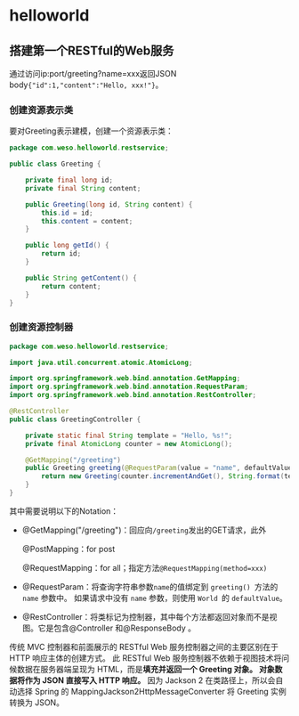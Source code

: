 # helloworld

## 搭建第一个RESTful的Web服务

通过访问ip:port/greeting?name=xxx返回JSON body`{"id":1,"content":"Hello, xxx!"}`。

### 创建资源表示类

要对Greeting表示建模，创建一个资源表示类：

```java
package com.weso.helloworld.restservice;

public class Greeting {

	private final long id;
	private final String content;

	public Greeting(long id, String content) {
		this.id = id;
		this.content = content;
	}

	public long getId() {
		return id;
	}

	public String getContent() {
		return content;
	}
}
```

### 创建资源控制器

```java
package com.weso.helloworld.restservice;

import java.util.concurrent.atomic.AtomicLong;

import org.springframework.web.bind.annotation.GetMapping;
import org.springframework.web.bind.annotation.RequestParam;
import org.springframework.web.bind.annotation.RestController;

@RestController
public class GreetingController {

	private static final String template = "Hello, %s!";
	private final AtomicLong counter = new AtomicLong();

	@GetMapping("/greeting")
	public Greeting greeting(@RequestParam(value = "name", defaultValue = "World") String name) {
		return new Greeting(counter.incrementAndGet(), String.format(template, name));
	}
}
```

其中需要说明以下的Notation：

- @GetMapping("/greeting")：回应向`/greeting`发出的GET请求，此外

  @PostMapping：for post

  @RequestMapping：for all；指定方法`@RequestMapping(method=xxx)`

- @RequestParam：将查询字符串参数` name `的值绑定到 `greeting() `方法的` name` 参数中。 如果请求中没有 `name` 参数，则使用 `World `的 `defaultValue`。

- @RestController：将类标记为控制器，其中每个方法都返回对象而不是视图。它是包含@Controller 和@ResponseBody 。

传统 MVC 控制器和前面展示的 RESTful Web 服务控制器之间的主要区别在于 HTTP 响应主体的创建方式。 此 RESTful Web 服务控制器不依赖于视图技术将问候数据在服务器端呈现为 HTML，而是**填充并返回一个 Greeting 对象。 对象数据将作为 JSON 直接写入 HTTP 响应。** 因为 Jackson 2 在类路径上，所以会自动选择 Spring 的 MappingJackson2HttpMessageConverter 将 Greeting 实例转换为 JSON。 

[^1]: [理解RESTful架构 - 阮一峰的网络日志 (ruanyifeng.com)](http://www.ruanyifeng.com/blog/2011/09/restful.html)

